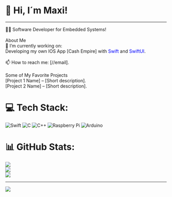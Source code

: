 # 💫 Hi, I´m Maxi!
---
👨‍💻 Software Developer for Embedded Systems!<br><br>About Me<br>🔭 I’m currently working on:<br>Developing my own IOS App [Cash Empire] with <span style="color:blue">Swift</span> and <span style="color:blue">SwiftUI</span>. <br><br>📫 How to reach me: [//email].<br><br>Some of My Favorite Projects<br>[Project 1 Name] – [Short description].<br>[Project 2 Name] – [Short description].


# 💻 Tech Stack:
![Swift](https://img.shields.io/badge/swift-F54A2A?style=for-the-badge&logo=swift&logoColor=white) ![C](https://img.shields.io/badge/c-%2300599C.svg?style=for-the-badge&logo=c&logoColor=white) ![C++](https://img.shields.io/badge/c++-%2300599C.svg?style=for-the-badge&logo=c%2B%2B&logoColor=white) ![Raspberry Pi](https://img.shields.io/badge/-Raspberry_Pi-C51A4A?style=for-the-badge&logo=Raspberry-Pi) ![Arduino](https://img.shields.io/badge/-Arduino-00979D?style=for-the-badge&logo=Arduino&logoColor=white)
# 📊 GitHub Stats:
![](https://github-readme-stats.vercel.app/api?username=maxi-mv&theme=shadow_red&hide_border=false&include_all_commits=true&count_private=true)<br/>
![](https://github-readme-streak-stats.herokuapp.com/?user=maxi-mv&theme=shadow_red&hide_border=false)<br/>
![](https://github-readme-stats.vercel.app/api/top-langs/?username=maxi-mv&theme=shadow_red&hide_border=false&include_all_commits=true&count_private=true&layout=compact)

---
[![](https://visitcount.itsvg.in/api?id=maxi-mv&icon=0&color=0)](https://visitcount.itsvg.in)

<!-- Proudly created with GPRM ( https://gprm.itsvg.in ) -->

